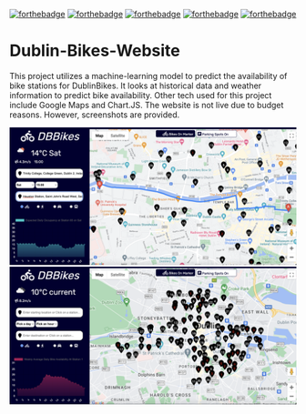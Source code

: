 [![forthebadge](https://forthebadge.com/images/badges/made-with-python.svg)](https://forthebadge.com)
[![forthebadge](https://forthebadge.com/images/badges/uses-html.svg)](https://forthebadge.com)
[![forthebadge](https://forthebadge.com/images/badges/made-with-javascript.svg)](https://forthebadge.com)
[![forthebadge](https://forthebadge.com/images/badges/uses-css.svg)](https://forthebadge.com)
[![forthebadge](https://forthebadge.com/images/badges/uses-git.svg)](https://forthebadge.com)

# Dublin-Bikes-Website

This project utilizes a machine-learning model to predict the availability of bike stations for DublinBikes. It looks at 
historical data and weather information to predict bike availability. Other tech used for this project include Google Maps and 
Chart.JS. The website is not live due to budget reasons. However, screenshots are provided.

<img src='/File_dumps/Screenshot 2023-05-01 at 19.49.21.png'/>

<img src='/File_dumps/Screenshot 2023-05-01 at 19.47.14.png'/>


